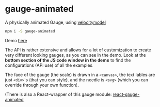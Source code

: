 # gauge-animated
A physically animated Gauge, using [velocitymodel](https://www.npmjs.com/package/velocitymodel)

```bash
npm i -S gauge-animated
```

Demo [here](http://codepen.io/whitelizard/pen/ggVoOR?editors=0010)

The API is rather extensive and allows for a lot of customization to create very different looking gauges, as you can see in the demo. Look at the **bottom section of the JS code window in the demo** to find the configurations (API use) of all the examples.

The face of the gauge (the scale) is drawn in a `<canvas>`, the text lables are just `<div>`'s (that you can style), and the needle is `<svg>` (which you can override through your own function).

(There is also a React-wrapper of this gauge module: [react-gauge-animated](https://www.npmjs.com/package/react-gauge-animated)
